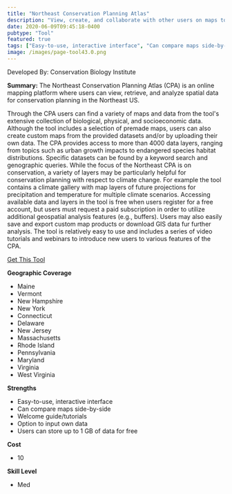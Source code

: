 ```yaml
---
title: "Northeast Conservation Planning Atlas"
description: "View, create, and collaborate with other users on maps to visualize biological, physical, and socio-economic information about the Northeast."
date: 2020-06-09T09:45:18-0400
pubtype: "Tool"
featured: true
tags: ["Easy-to-use, interactive interface", "Can compare maps side-by-side", "Welcome guide/tutorials", "Option to input own data", "Users can store up to 1 GB of data for free"]
image: /images/page-tool43.0.png
---
```

Developed By: Conservation Biology Institute

**Summary:** The Northeast Conservation Planning Atlas (CPA) is an online mapping platform where users can view, retrieve, and analyze spatial data for conservation planning in the Northeast US. 

Through the CPA users can find a variety of  maps and data from the tool's extensive collection of biological, physical, and socioeconomic data. Although the tool includes a selection of premade maps, users can also create custom maps from the provided datasets and/or by uploading their own data. The CPA provides access to more than 4000 data layers, ranging from topics such as urban growth impacts to endangered species habitat distributions. Specific datasets can be found by a keyword search and genographic queries. While the focus of the Northeast CPA is on conservation, a variety of layers may be particularly helpful for conservation planning with respect to climate change. For example the tool contains a climate gallery with map layers of future projections for precipitation and temperature for multiple climate scenarios. Accessing available data and layers in the tool is free when users register for a free account, but users must request a paid subscription in order to utilize additional geospatial analysis features (e.g., buffers). Users may also easily save and export custom map products or download GIS data fur further analysis. The tool is relatively easy to use and includes a series of video tutorials and webinars to introduce new users to various features of the CPA.

<a href="https://nalcc.databasin.org/" target="_blank">Get This Tool</a>

__**Geographic Coverage**__
-  Maine
-  Vermont
-  New Hampshire
-  New York
-  Connecticut
-  Delaware
-  New Jersey
-  Massachusetts
-  Rhode Island
-  Pennsylvania
-  Maryland
-  Virginia
-  West Virginia

__**Strengths**__
-  Easy-to-use, interactive interface
-  Can compare maps side-by-side
-  Welcome guide/tutorials
-  Option to input own data
-  Users can store up to 1 GB of data for free

__**Cost**__
- 10

__**Skill Level**__
- Med
